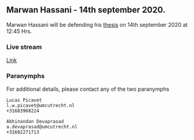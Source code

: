 ## Marwan Hassani - 14th september 2020. 

Marwan Hassani will be defending his [thesis](https://drive.google.com/file/d/1mmUsOXEVejN2__VAJ6VGkLMWDfzg6wug/view?usp=sharing) on 14th september 2020 at 12:45 Hrs. 

### Live stream

[Link](https://www.uu.nl/agenda/promotie-another-look-at-human-granulocyte-kinetics)

### Paranymphs

For additional details, please contact any of the two paranymphs

```
Lucas Picavet
l.w.picavet@umcutrecht.nl
+31683968224
```
```
Abhinandan Devaprasad
a.devaprasad@umcutrecht.nl
+31682271713
```
